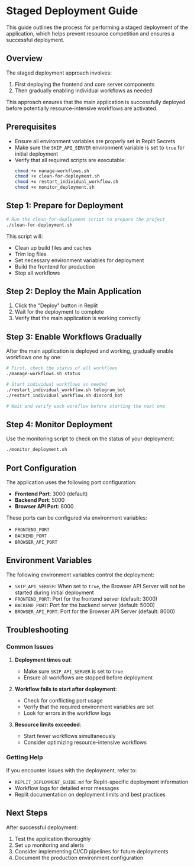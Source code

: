 # Staged Deployment Guide

This guide outlines the process for performing a staged deployment of the application, which helps prevent resource competition and ensures a successful deployment.

## Overview

The staged deployment approach involves:

1. First deploying the frontend and core server components
2. Then gradually enabling individual workflows as needed

This approach ensures that the main application is successfully deployed before potentially resource-intensive workflows are activated.

## Prerequisites

- Ensure all environment variables are properly set in Replit Secrets
- Make sure the `SKIP_API_SERVER` environment variable is set to `true` for initial deployment
- Verify that all required scripts are executable:
  ```bash
  chmod +x manage-workflows.sh
  chmod +x clean-for-deployment.sh
  chmod +x restart_individual_workflow.sh
  chmod +x monitor_deployment.sh
  ```

## Step 1: Prepare for Deployment

```bash
# Run the clean-for-deployment script to prepare the project
./clean-for-deployment.sh
```

This script will:
- Clean up build files and caches
- Trim log files
- Set necessary environment variables for deployment
- Build the frontend for production
- Stop all workflows

## Step 2: Deploy the Main Application

1. Click the "Deploy" button in Replit
2. Wait for the deployment to complete
3. Verify that the main application is working correctly

## Step 3: Enable Workflows Gradually

After the main application is deployed and working, gradually enable workflows one by one:

```bash
# First, check the status of all workflows
./manage-workflows.sh status

# Start individual workflows as needed
./restart_individual_workflow.sh telegram_bot
./restart_individual_workflow.sh discord_bot

# Wait and verify each workflow before starting the next one
```

## Step 4: Monitor Deployment

Use the monitoring script to check on the status of your deployment:

```bash
./monitor_deployment.sh
```

## Port Configuration

The application uses the following port configuration:

- **Frontend Port**: 3000 (default)
- **Backend Port**: 5000 
- **Browser API Port**: 8000

These ports can be configured via environment variables:
- `FRONTEND_PORT`
- `BACKEND_PORT`
- `BROWSER_API_PORT`

## Environment Variables

The following environment variables control the deployment:

- `SKIP_API_SERVER`: When set to `true`, the Browser API Server will not be started during initial deployment
- `FRONTEND_PORT`: Port for the frontend server (default: 3000)
- `BACKEND_PORT`: Port for the backend server (default: 5000)
- `BROWSER_API_PORT`: Port for the Browser API Server (default: 8000)

## Troubleshooting

### Common Issues

1. **Deployment times out**:
   - Make sure `SKIP_API_SERVER` is set to `true`
   - Ensure all workflows are stopped before deployment

2. **Workflow fails to start after deployment**:
   - Check for conflicting port usage
   - Verify that the required environment variables are set
   - Look for errors in the workflow logs

3. **Resource limits exceeded**:
   - Start fewer workflows simultaneously
   - Consider optimizing resource-intensive workflows

### Getting Help

If you encounter issues with the deployment, refer to:
- `REPLIT_DEPLOYMENT_GUIDE.md` for Replit-specific deployment information
- Workflow logs for detailed error messages
- Replit documentation on deployment limits and best practices

## Next Steps

After successful deployment:

1. Test the application thoroughly
2. Set up monitoring and alerts
3. Consider implementing CI/CD pipelines for future deployments
4. Document the production environment configuration